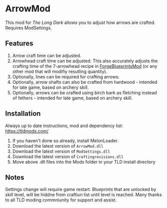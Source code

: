 # ArrowMod

This mod for *The Long Dark* allows you to adjust how arrows are crafted. Requires ModSettings.

## Features

1. Arrow craft time can be adjusted.
2. Arrowhead craft time can be adjusted. This also accurately adjusts the crafting time of the 7-arrowhead recipe in [ForgeBlueprintsMod](https://github.com/ds5678/ForgeBlueprintsMod) (or any other mod that will modifiy resutling quantity).
3. Optionally, lines can be required for crafting arrows.
4. Optionally, arrow shafts can also be crafted from hardwood - intended for late game, based on archery skill.
5. Optionally, arrows can be crafted using birch bark as fletching instead of fethers - intended for late game, based on archery skill.

## Installation

Always up to date instructions, mod and dependency list: https://tldmods.com/

1. If you haven't done so already, install MelonLoader.
2. Download the latest version of `ArrowMod.dll`
3. Download the latest version of `ModSettings.dll`
4. Download the latest version of `Craftingrevisions.dll`
5. Move above .dll files into the Mods folder in your TLD install directory

## Notes

Settings change will require game restart.
Blueprints that are unlocked by skill level, will be hiddne from craftiun list until level is reached.
Many thanks to all TLD moding commniunity for support and assist.
